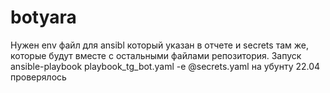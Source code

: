 # botyara 
Нужен env файл для ansibl который указан в отчете и secrets там же, которые будут вместе с остальными файлами репозитория.
Запуск ansible-playbook playbook_tg_bot.yaml -e @secrets.yaml на убунту 22.04 проверялось
